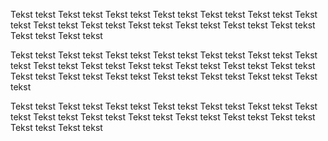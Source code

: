 Tekst tekst Tekst tekst  Tekst tekst  Tekst tekst  Tekst tekst
Tekst tekst Tekst tekst  Tekst tekst  Tekst tekst  Tekst tekst 
Tekst tekst Tekst tekst  Tekst tekst  Tekst tekst  Tekst tekst 

Tekst tekst Tekst tekst  Tekst tekst  Tekst tekst  Tekst tekst 
Tekst tekst Tekst tekst  Tekst tekst  Tekst tekst  Tekst tekst 
Tekst tekst Tekst tekst  Tekst tekst  Tekst tekst  Tekst tekst 
Tekst tekst Tekst tekst  Tekst tekst  Tekst tekst  Tekst tekst 

Tekst tekst Tekst tekst  Tekst tekst  Tekst tekst  Tekst tekst 
Tekst tekst Tekst tekst  Tekst tekst  Tekst tekst  Tekst tekst 
Tekst tekst Tekst tekst  Tekst tekst  Tekst tekst  Tekst tekst 
